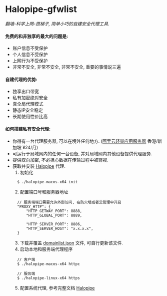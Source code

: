 # Halopipe-gfwlist
*翻墙-科学上网-搭梯子, 简单小巧的自建安全代理工具.*

#### 免费的和非独享的最大的问题是:
- 账户信息不受保护
- 个人信息不受保护
- 上网行为不受保护
- 非常不安全, 非常不安全, 非常不安全, 重要的事情说三遍

#### 自建代理的优势:
- 独享出口带宽
- 私有加密绝对安全
- 真全局代理模式
- 静态IP安全稳定
- 长期使用性价比高

#### 如何搭建私有安全代理:
- 你得有一台代理服务器, 可以在境外任何地方. ([阿里云轻量应用服务器](https://www.aliyun.com/product/swas?spm=5176.28047174.J_4VYgf18xNlTAyFFbOuOQe.36.133d7e0eLPwR9q&scm=20140722.X_data-d4b68a29ba28f53e56fa._.V_1) 香港/新加坡 ¥24/月)
- 可运行于局域网内的任何一台设备, 并对局域网内其他设备提供代理服务.
- 提供双向加密, 不必担心数据在传输过程中被窥视.
- 获取并安装 [Halopipe](https://halopipe.com/) 代理.
  1. 初始化
    ```
      $ ./halopipe-macos-x64 init
    ```
  2. 配置端口号和服务器地址
    ```
      // 服务端端口需要允许外部访问, 在防火墙或者云管理中开启
      "PROXY_HTTP": {
          "HTTP_GETWAY_PORT": 8888,
          "HTTP_GLOBAL_PORT": 8889,
            
          "HTTP_SERVER_PORT": 8886,
          "HTTP_SERVER_HOST": "x.x.x.x",
      }
    ```
  3. 下载并覆盖 [domainlist.json](https://github.com/Halopipe/halopipe-gfwlist/blob/main/domainlist.json) 文件, 可自行更新该文件.
  4. 启动本地和服务端代理程序
    ```
      // 客户端
      $ ./halopipe-macos-x64 httpc

      // 服务端
      $ ./halopipe-linux-x64 https
    ```
  5. 配置系统代理, 参考完整文档 [Halopipe](https://halopipe.com/)




